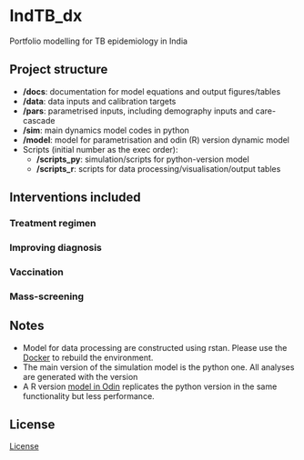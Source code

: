 # IndTB_dx
Portfolio modelling for TB epidemiology in India

## Project structure
- **/docs**: documentation for model equations and output figures/tables
- **/data**: data inputs and calibration targets
- **/pars**: parametrised inputs, including demography inputs and care-cascade
- **/sim**: main dynamics model codes in python
- **/model**: model for parametrisation and odin (R) version dynamic model
- Scripts (initial number as the exec order):
  - **/scripts_py**: simulation/scripts for python-version model
  - **/scripts_r**: scripts for data processing/visualisation/output tables

## Interventions included

### Treatment regimen


### Improving diagnosis

### Vaccination

### Mass-screening


## Notes

- Model for data processing are constructed using rstan. Please use the [Docker](docker-compose.yml) to rebuild the environment.
- The main version of the simulation model is the python one. All analyses are generated with the version
- A R version [model in Odin](model/tb.R) replicates the python version in the same functionality but less performance. 


## License
[License](LICENSE)



